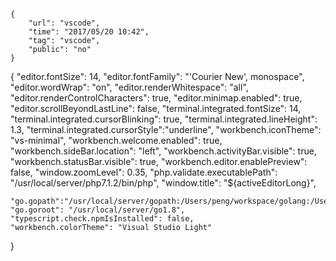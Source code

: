```
{
    "url": "vscode",
    "time": "2017/05/20 10:42",
    "tag": "vscode",
    "public": "no"
}
```

{
    "editor.fontSize": 14,
    "editor.fontFamily": "'Courier New', monospace",
    "editor.wordWrap": "on",
    "editor.renderWhitespace": "all",
    "editor.renderControlCharacters": true,
    "editor.minimap.enabled": true,
    "editor.scrollBeyondLastLine": false,
    "terminal.integrated.fontSize": 14,
    "terminal.integrated.cursorBlinking": true,
    "terminal.integrated.lineHeight": 1.3,
    "terminal.integrated.cursorStyle":"underline",
    "workbench.iconTheme": "vs-minimal",
    "workbench.welcome.enabled": true,
    "workbench.sideBar.location": "left",
    "workbench.activityBar.visible": true,
    "workbench.statusBar.visible": true,
    "workbench.editor.enablePreview": false,
    "window.zoomLevel": 0.35,
    "php.validate.executablePath": "/usr/local/server/php7.1.2/bin/php",
    "window.title": "${activeEditorLong}",

    "go.gopath":"/usr/local/server/gopath:/Users/peng/workspace/golang:/Users/peng/workspace/haoqiao/room_mapping",
    "go.goroot": "/usr/local/server/go1.8",
    "typescript.check.npmIsInstalled": false,
    "workbench.colorTheme": "Visual Studio Light"
}
